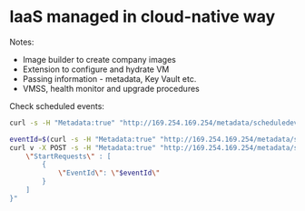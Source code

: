 # IaaS managed in cloud-native way

Notes:
- Image builder to create company images
- Extension to configure and hydrate VM
- Passing information - metadata, Key Vault etc.
- VMSS, health monitor and upgrade procedures


Check scheduled events:

```bash
curl -s -H "Metadata:true" "http://169.254.169.254/metadata/scheduledevents?api-version=2019-01-01" | jq

eventId=$(curl -s -H "Metadata:true" "http://169.254.169.254/metadata/scheduledevents?api-version=2019-01-01" | jq  --raw-output .Events[0].EventId)
curl v -X POST -s -H "Metadata:true" "http://169.254.169.254/metadata/scheduledevents?api-version=2019-01-01" -d "{
	\"StartRequests\" : [
		{
			\"EventId\": \"$eventId\"
		}
	]
}"
```